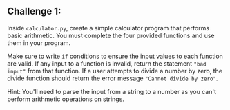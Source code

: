 ## Challenge 1:

Inside `calculator.py`, create a simple calculator program that performs basic arithmetic. You must complete the four provided functions and use them in your program.

Make sure to write `if` conditions to ensure the input values to each function are valid. If any input to a function is invalid, return the statement `"bad input"` from that function. If a user attempts to divide a number by zero, the divide function should return the error message `"Cannot divide by zero"`.

Hint: You'll need to parse the input from a string to a number as you can't perform arithmetic operations on strings.
